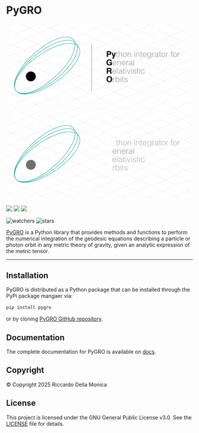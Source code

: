 # PyGRO

![PyGRO](https://github.com/rdellamonica/pygro/blob/master/docs/source/_static/pygro-banner.png?raw=true#gh-light-mode-only)
![PyGRO](https://github.com/rdellamonica/pygro/blob/master/docs/source/_static/pygro-banner-dark.png?raw=true#gh-dark-mode-only)

[<img src="https://img.shields.io/badge/pygro-v.1.0.0-blue">](https://github.com/rdellamonica/pygro)
[<img src="https://img.shields.io/badge/docs-passing-green">](https://rdellamonica.github.io/pygro/index.html)
[<img src="https://img.shields.io/badge/pypi-pygro-orange?link=">](https://pypi.org/project/PyGRO)

![watchers](https://img.shields.io/github/watchers/rdellamonica/pygro) ![stars](https://img.shields.io/github/stars/rdellamonica/pygro)

[PyGRO](https://github.com/rdellamonica/pygro) is a Python library that provides methods and functions to perform the numerical integration of the geodesic equations describing a particle or photon orbit in any metric theory of gravity, given an analytic expression of the metric tensor.

---

## Installation

PyGRO is distributed as a Python package that can be installed through the PyPi package mangaer via:

```bash
pip install pygro
```

or by cloning [PyGRO GitHub repository](https://github.com/rdellamonica/pygro).

## Documentation

The complete documentation for PyGRO is available on [docs](https://rdellamonica.github.io/pygro/index.html).

## Copyright

© Copyright 2025 Riccardo Della Monica

## License

This project is licensed under the GNU General Public License v3.0. See the [LICENSE](./LICENSE.txt) file for details.
